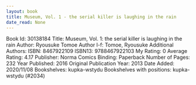 ```yaml
---
layout: book
title: Museum, Vol. 1 - the serial killer is laughing in the rain
date_read: None
---
```


Book Id: 30138184
Title: Museum, Vol. 1: the serial killer is laughing in the rain
Author: Ryousuke Tomoe
Author l-f: Tomoe, Ryousuke
Additional Authors: 
ISBN: 8467922109
ISBN13: 9788467922103
My Rating: 0
Average Rating: 4.17
Publisher: Norma Comics
Binding: Paperback
Number of Pages: 232
Year Published: 2016
Original Publication Year: 2013
Date Added: 2020/11/08
Bookshelves: kupka-wstydu
Bookshelves with positions: kupka-wstydu (#2034)

